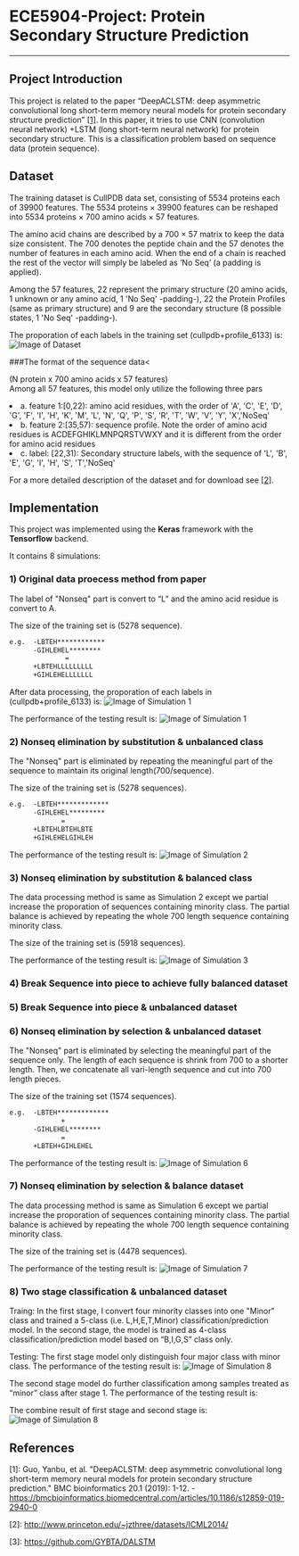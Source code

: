 # ECE5904-Project: Protein Secondary Structure Prediction

___

## Project Introduction
This project is related to the paper “DeepACLSTM: deep asymmetric convolutional long short-term memory neural models for protein secondary structure prediction” [[1]](#references). In this paper, it tries to use CNN (convolution neural network) +LSTM (long short-term neural network) for protein secondary structure. This is a classification problem based on sequence data (protein sequence).


## Dataset
The training dataset is CullPDB data set, consisting of 5534 proteins each of 39900 features.
The 5534 proteins × 39900 features can be reshaped into 5534 proteins × 700 amino acids × 57 features.

The amino acid chains are described by a 700 × 57 matrix to keep the data size consistent. The 700 denotes the peptide chain and the 57 denotes the number of features in each amino acid. When the end of a chain is reached the rest of the vector will simply be labeled as ’No Seq’ (a padding is applied).

Among the 57 features, 22 represent the primary structure (20 amino acids, 1 unknown or any amino acid, 1 'No Seq' -padding-), 22 the Protein Profiles (same as primary structure) and 9 are the secondary structure (8 possible states, 1 'No Seq' -padding-).

The proporation of each labels in the training set (cullpdb+profile_6133) is:
![Image of Dataset](https://github.com/jacobs11353/ECE5904-Project/images/Correct_CB6133Frequency.png)


###The format of the sequence data<
<p>(N protein x 700 amino acids x 57 features)<br/>
Among all 57 features, this model only utilize the following three pars<br/>
<li>a. feature 1:[0,22): amino acid residues, with the order of 'A', 'C', 'E', 'D', 'G', 'F', 'I', 'H', 'K', 'M', 'L', 'N', 'Q', 'P', 'S', 'R', 'T', 'W', 'V', 'Y', 'X','NoSeq'</li>
<li>b. feature 2:[35,57): sequence profile. Note the order of amino acid residues is ACDEFGHIKLMNPQRSTVWXY and it is different from the order for amino acid residues</li>
<li>c. label: [22,31): Secondary structure labels, with the sequence of 'L', 'B', 'E', 'G', 'I', 'H', 'S', 'T','NoSeq'</li>
</p>

For a more detailed description of the dataset and for download see [[2]](#references).

## Implementation
This project was implemented using the **Keras** framework with the **Tensorflow** backend.

It contains 8 simulations:

### 1) Original data proecess method from paper

 The label of "Nonseq" part is convert to “L” and the amino acid residue is convert to A. 

 The size of the training set is (5278 sequence).

  ```diff
  e.g.  -LBTEH************
        -GIHLEHEL********
	        	=
	    +LBTEHLLLLLLLLL
        +GIHLEHELLLLLLL
  ```

 After data processing, the proporation of each labels in (cullpdb+profile_6133) is:
![Image of Simulation 1](https://github.com/jacobs11353/ECE5904-Project/images/CB6133Frequency.png)

 The performance of the testing result is:
![Image of Simulation 1](https://github.com/jacobs11353/ECE5904-Project/images/Result_cb513_original_data_0317_162epochs.png)

### 2) Nonseq elimination by substitution & unbalanced class

The "Nonseq" part is eliminated by repeating the meaningful part of the sequence to maintain its original length(700/sequence). 

The size of the training set is (5278 sequences).

 ```diff
 e.g.  -LBTEH*************
       -GIHLEHEL*********
              =
       +LBTEHLBTEHLBTE 
       +GIHLEHELGIHLEH

 ```

 The performance of the testing result is:
![Image of Simulation 2](https://github.com/jacobs11353/ECE5904-Project/images/Result_cb513_original_data_0702_119epochs.png)

### 3) Nonseq elimination by substitution & balanced class
 The data processing method is same as Simulation 2 except we partial increase the proporation of sequences containing minority class. The partial balance is achieved by repeating the whole 700 length sequence containing minority class.

 The size of the training set is (5918 sequences).

 
 The performance of the testing result is:
![Image of Simulation 3](https://github.com/jacobs11353/ECE5904-Project/images/Result_cb513_original_data_0712_120epochs.png)


### 4) Break Sequence into piece to achieve fully balanced dataset

### 5) Break Sequence into piece & unbalanced dataset

### 6) Nonseq elimination by selection & unbalanced dataset

 The "Nonseq" part is eliminated by selecting the meaningful part of the sequence only. The length of each sequence is shrink from 700 to a shorter length. Then, we concatenate all vari-length sequence and cut into 700 length pieces.

 The size of the training set (1574 sequences). 

 ```diff
 e.g.  -LBTEH*************
              +  
       -GIHLEHEL********
              =
       +LBTEH+GIHLEHEL

 ```

  The performance of the testing result is:
![Image of Simulation 6](https://github.com/jacobs11353/ECE5904-Project/images/Result_cb513_original_data_0717_255epochs.png)

### 7) Nonseq elimination by selection & balance dataset
 The data processing method is same as Simulation 6 except we partial increase the proporation of sequences containing minority class. The partial balance is achieved by repeating the whole 700 length sequence containing minority class.

 The size of the training set is (4478 sequences).

 The performance of the testing result is:
![Image of Simulation 7](https://octodex.github.com/images/Result_cb513_original_data_0720_169epochs.png)

### 8) Two stage classification & unbalanced dataset

 Traing: 
 In the first stage, I convert four minority classes into one "Minor" class and trained a 5-class (i.e. L,H,E,T,Minor) classification/prediction model. 
 In the second stage, the model is trained as 4-class classification/prediction model based on “B,I,G,S” class only. 

 Testing: 
 The first stage model only distinguish four major class with minor class. 
 The performance of the testing result is:
![Image of Simulation 8](https://octodex.github.com/images/Result_cb513_original_data_0718_315epochs.png)

 The second stage model do further classification among samples treated as “minor” class after stage 1.
 The performance of the testing result is: 

 The combine result of first stage and second stage is:
![Image of Simulation 8](https://octodex.github.com/images/Result_cb513_original_data_0719_stage_2_186_epochs.png)

## References
\[1\]: Guo, Yanbu, et al. "DeepACLSTM: deep asymmetric convolutional long short-term memory neural models for protein secondary structure prediction." BMC bioinformatics 20.1 (2019): 1-12. - https://bmcbioinformatics.biomedcentral.com/articles/10.1186/s12859-019-2940-0

\[2\]: http://www.princeton.edu/~jzthree/datasets/ICML2014/

\[3\]: https://github.com/GYBTA/DALSTM

